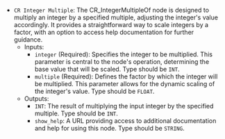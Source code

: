 - `CR Integer Multiple`: The CR_IntegerMultipleOf node is designed to multiply an integer by a specified multiple, adjusting the integer's value accordingly. It provides a straightforward way to scale integers by a factor, with an option to access help documentation for further guidance.
    - Inputs:
        - `integer` (Required): Specifies the integer to be multiplied. This parameter is central to the node's operation, determining the base value that will be scaled. Type should be `INT`.
        - `multiple` (Required): Defines the factor by which the integer will be multiplied. This parameter allows for the dynamic scaling of the integer's value. Type should be `FLOAT`.
    - Outputs:
        - `INT`: The result of multiplying the input integer by the specified multiple. Type should be `INT`.
        - `show_help`: A URL providing access to additional documentation and help for using this node. Type should be `STRING`.
